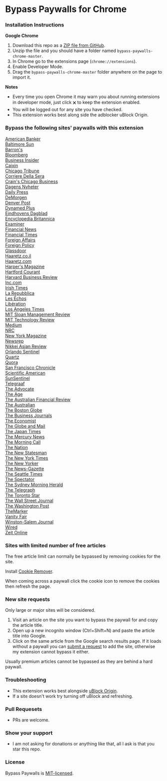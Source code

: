 # Bypass Paywalls for Chrome

### Installation Instructions
**Google Chrome**
1. Download this repo as a [ZIP file from GitHub](https://github.com/iamadamdev/bypass-paywalls-chrome/archive/master.zip).
1. Unzip the file and you should have a folder named `bypass-paywalls-chrome-master`.
1. In Chrome go to the extensions page (`chrome://extensions`).
1. Enable Developer Mode.
1. Drag the `bypass-paywalls-chrome-master` folder anywhere on the page to import it.

**Notes**
* Every time you open Chrome it may warn you about running extensions in developer mode, just click 🗙 to keep the extension enabled.
* You will be logged out for any site you have checked.
* This extension works best along side the adblocker uBlock Origin.

### Bypass the following sites' paywalls with this extension

[American Banker](https://americanbanker.com)\
[Baltimore Sun](https://www.baltimoresun.com)\
[Barron's](https://www.barrons.com)\
[Bloomberg](https://www.bloomberg.com)\
[Business Insider](https://www.businessinsider.com)\
[Caixin](https://www.caixinglobal.com)\
[Chicago Tribune](https://www.chicagotribune.com)\
[Corriere Della Sera](https://www.corriere.it)\
[Crain's Chicago Business](https://www.chicagobusiness.com)\
[Dagens Nyheter](https://dn.se)\
[Daily Press](https://www.dailypress.com)\
[DeMorgen](https://demorgen.be)\
[Denver Post](https://www.denverpost.com)\
[Dynamed Plus](https://dynamed.com)\
[Eindhovens Dagblad](https://ed.nl)\
[Encyclopedia Britannica](https://britannica.com)\
[Examiner](https://examiner.com.au)\
[Financial News](https://fnlondon.com)\
[Financial Times](https://www.ft.com)\
[Foreign Affairs](https://foreignaffairs.com)\
[Foreign Policy](https://www.foreignpolicy.com)\
[Glassdoor](https://www.glassdoor.com)\
[Haaretz.co.il](https://www.haaretz.co.il)\
[Haaretz.com](https://www.haaretz.com)\
[Harper's Magazine](https://harpers.org)\
[Hartford Courant](https://www.courant.com)\
[Harvard Business Review](https://www.hbr.org)\
[Inc.com](https://www.inc.com)\
[Irish Times](https://www.irishtimes.com)\
[La Repubblica](https://www.repubblica.it)\
[Les Échos](https://lesechos.fr)\
[Libération](https://liberation.fr)\
[Los Angeles Times](https://www.latimes.com)\
[MIT Sloan Management Review](https://sloanreview.mit.edu)\
[MIT Technology Review](https://www.technologyreview.com)\
[Medium](https://www.medium.com)\
[NRC](https://www.nrc.nl)\
[New York Magazine](https://www.nymag.com)\
[Newsrep](https://thenewsrep.com)\
[Nikkei Asian Review](https://asia.nikkei.com)\
[Orlando Sentinel](https://www.orlandosentinel.com)\
[Quartz](https://qz.com)\
[Quora](https://www.quora.com)\
[San Francisco Chronicle](https://sfchronicle.com)\
[Scientific American](https://scientificamerican.com)\
[SunSentinel](https://www.sun-sentinel.com)\
[Telegraaf](https://telegraaf.nl)\
[The Advocate](https://www.theadvocate.com.au)\
[The Age](https://www.theage.com.au)\
[The Australian Financial Review](https://www.afr.com)\
[The Australian](https://www.theaustralian.com.au)\
[The Boston Globe](https://www.bostonglobe.com)\
[The Business Journals](https://www.bizjournals.com)\
[The Economist](https://www.economist.com)\
[The Globe and Mail](https://www.theglobeandmail.com)\
[The Japan Times](https://www.japantimes.co.jp)\
[The Mercury News](https://www.mercurynews.com)\
[The Morning Call](https://www.mcall.com)\
[The Nation](https://www.thenation.com)\
[The New Statesman](https://newstatesman.com)\
[The New York Times](https://www.nytimes.com)\
[The New Yorker](https://www.newyorker.com)\
[The News-Gazette](https://www.news-gazette.com)\
[The Seattle Times](https://www.seattletimes.com)\
[The Spectator](https://www.spectator.co.uk)\
[The Sydney Morning Herald](https://www.smh.com.au)\
[The Telegraph](https://www.telegraph.co.uk)\
[The Toronto Star](https://www.thestar.com)\
[The Wall Street Journal](https://www.wsj.com)\
[The Washington Post](https://www.washingtonpost.com)\
[TheMarker](https://www.themarker.com)\
[Vanity Fair](https://www.vanityfair.com)\
[Winston-Salem Journal](https://journalnow.com)\
[Wired](https://www.wired.com)\
[Zeit Online](https://www.zeit.de)

### Sites with limited number of free articles
The free article limit can normally be bypassed by removing cookies for the site.

Install [Cookie Remover](https://chrome.google.com/webstore/detail/cookie-remover/kcgpggonjhmeaejebeoeomdlohicfhce).

When coming across a paywall click the cookie icon to remove the cookies then refresh the page.

### New site requests
Only large or major sites will be considered.
1. Visit an article on the site you want to bypass the paywall for and copy the article title.
2. Open up a new incognito window (Ctrl+Shift+N) and paste the article title into Google.
3. Click on the same article from the Google search results page. If it loads without a paywall you can [submit a request](https://github.com/iamadamdev/bypass-paywalls-chrome/issues/new) to add the site, otherwise my extension cannot bypass it either.

Usually premium articles cannot be bypassed as they are behind a hard paywall.

### Troubleshooting
* This extension works best alongside [uBlock Origin](https://chrome.google.com/webstore/detail/ublock-origin/cjpalhdlnbpafiamejdnhcphjbkeiagm).
* If a site doesn't work try turning off uBlock and refreshing.

### Pull Requesets
* PRs are welcome.

### Show your support
* I am not asking for donations or anything like that, all I ask is that you star this repo.

### License
Bypass Paywalls is [MIT-licensed](https://github.com/iamadamdev/bypass-paywalls-chrome/blob/master/LICENSE).
